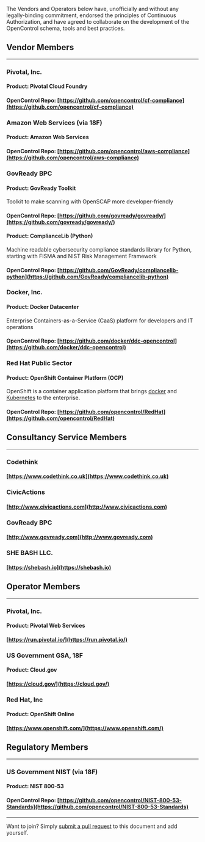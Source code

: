 ---
---

The Vendors and Operators below have, unofficially and without any legally-binding commitment,
endorsed the principles of Continuous Authorization, and have agreed to
collaborate on the development of the OpenControl schema, tools and best practices.

## Vendor Members
___


### Pivotal, Inc.
#### Product: __Pivotal Cloud Foundry__
#### OpenControl Repo: [https://github.com/opencontrol/cf-compliance](https://github.com/opencontrol/cf-compliance)

### Amazon Web Services (via 18F)
#### Product: __Amazon Web Services__
#### OpenControl Repo: [https://github.com/opencontrol/aws-compliance](https://github.com/opencontrol/aws-compliance)

### GovReady BPC
#### Product: __GovReady Toolkit__
Toolkit to make scanning with OpenSCAP more developer-friendly
#### OpenControl Repo: [https://github.com/govready/govready/](https://github.com/govready/govready/)
#### Product: __ComplianceLib (Python)__
Machine readable cybersecurity compliance standards library for Python, starting with FISMA and NIST Risk Management Framework
#### OpenControl Repo: [https://github.com/GovReady/compliancelib-python](https://github.com/GovReady/compliancelib-python)

### Docker, Inc.
#### Product: __Docker Datacenter__
Enterprise Containers-as-a-Service (CaaS) platform for developers and IT operations
#### OpenControl Repo: [https://github.com/docker/ddc-opencontrol](https://github.com/docker/ddc-opencontrol)

### Red Hat Public Sector
#### Product: __OpenShift Container Platform (OCP)__
OpenShift is a container application platform that brings [docker](https://www.redhat.com/en/containers/what-is-docker) and [Kubernetes](https://www.redhat.com/en/containers/what-is-kubernetes) to the enterprise.
#### OpenControl Repo: [https://github.com/opencontrol/RedHat](https://github.com/opencontrol/RedHat)


## Consultancy Service Members
___

### Codethink
#### [https://www.codethink.co.uk](https://www.codethink.co.uk)

### CivicActions
#### [http://www.civicactions.com](http://www.civicactions.com)

### GovReady BPC
#### [http://www.govready.com](http://www.govready.com)

### SHE BASH LLC.
#### [https://shebash.io](https://shebash.io)


## Operator Members
___

### Pivotal, Inc.
#### Product: __Pivotal Web Services__
#### [https://run.pivotal.io/](https://run.pivotal.io/)

### US Government GSA, 18F
#### Product: __Cloud.gov__
#### [https://cloud.gov/](https://cloud.gov/)

### Red Hat, Inc
#### Product: __OpenShift Online__
#### [https://www.openshift.com/](https://www.openshift.com/)


## Regulatory Members
___

### US Government NIST (via 18F)
#### Product: __NIST 800-53__
#### OpenControl Repo: [https://github.com/opencontrol/NIST-800-53-Standards](https://github.com/opencontrol/NIST-800-53-Standards)

___
Want to join? Simply [submit a pull request](https://github.com/opencontrol/opencontrol.github.io/compare) to this document and add yourself.
